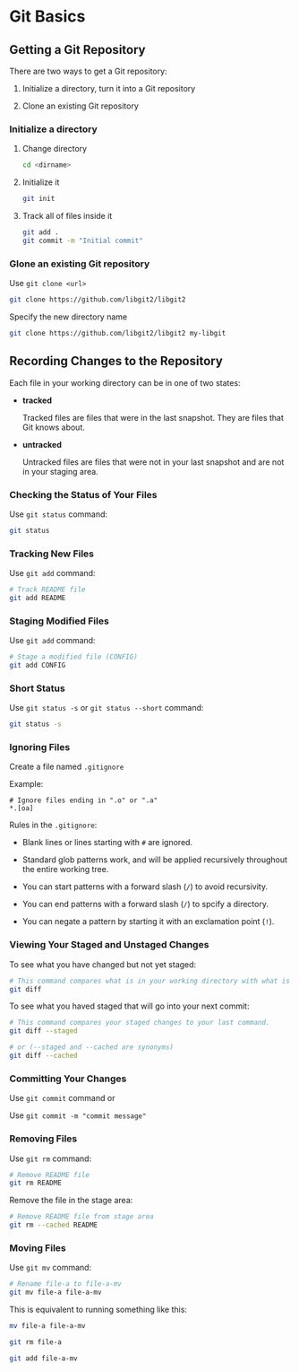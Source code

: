 # Git Basics

## Getting a Git Repository

There are two ways to get a Git repository:

1. Initialize a directory, turn it into a Git repository

2. Clone an existing Git repository

### Initialize a directory

1. Change directory

    ```bash
    cd <dirname>
    ```

2. Initialize it

    ```bash
    git init
    ```

3. Track all of files inside it

    ```bash
    git add .
    git commit -m "Initial commit"
    ```

### Glone an existing Git repository

Use `git clone <url>`

```bash
git clone https://github.com/libgit2/libgit2
```

Specify the new directory name

```bash
git clone https://github.com/libgit2/libgit2 my-libgit
```

## Recording Changes to the Repository

Each file in your working directory can be in one of two states:

- **tracked**

    Tracked files are files that were in the last snapshot. They are files that Git knows about.

- **untracked**

    Untracked files are files that were not in your last snapshot and are not in your staging area.

### Checking the Status of Your Files

Use `git status` command:

```bash
git status
```

### Tracking New Files

Use `git add` command:

```bash
# Track README file
git add README
```

### Staging Modified Files

Use `git add` command:

```bash
# Stage a modified file (CONFIG)
git add CONFIG
```

### Short Status

Use `git status -s` or `git status --short` command:

```bash
git status -s
```

### Ignoring Files

Create a file named `.gitignore`

Example:

```
# Ignore files ending in ".o" or ".a"
*.[oa]
```

Rules in the `.gitignore`:

- Blank lines or lines starting with `#` are ignored.

- Standard glob patterns work, and will be applied recursively throughout the entire working tree.

- You can start patterns with a forward slash (`/`) to avoid recursivity.

- You can end patterns with a forward slash (`/`) to spcify a directory.

- You can negate a pattern by starting it with an exclamation point (`!`).

### Viewing Your Staged and Unstaged Changes

To see what you have changed but not yet staged:

```bash
# This command compares what is in your working directory with what is in your staging area.
git diff
```

To see what you haved staged that will go into your next commit:

```bash
# This command compares your staged changes to your last command.
git diff --staged

# or (--staged and --cached are synonyms)
git diff --cached
```

### Committing Your Changes

Use `git commit` command or

Use `git commit -m "commit message"`

### Removing Files

Use `git rm` command:

```bash
# Remove README file
git rm README
```

Remove the file in the stage area:

```bash
# Remove README file from stage area
git rm --cached README
```

### Moving Files

Use `git mv` command:

```bash
# Rename file-a to file-a-mv
git mv file-a file-a-mv
```

This is equivalent to running something like this:

```bash
mv file-a file-a-mv

git rm file-a

git add file-a-mv
```
